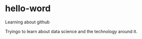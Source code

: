 # hello-word
Learning about github


Tryingo to learn about data science and the technology around it.
